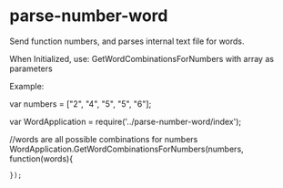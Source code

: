 # parse-number-word
Send function numbers, and parses internal text file for words.

When Initialized, use: GetWordCombinationsForNumbers with array as parameters

Example:

var numbers   = ["2", "4", "5", "5", "6"];

var WordApplication     = require('../parse-number-word/index');

//words are all possible combinations for numbers
WordApplication.GetWordCombinationsForNumbers(numbers, function(words){

      
    
  
	});


